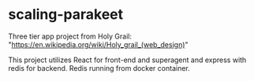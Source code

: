 # scaling-parakeet

Three tier app project from Holy Grail: "https://en.wikipedia.org/wiki/Holy_grail_(web_design)"

This project utilizes React for front-end and superagent and express with redis for backend.  Redis running from docker container.

